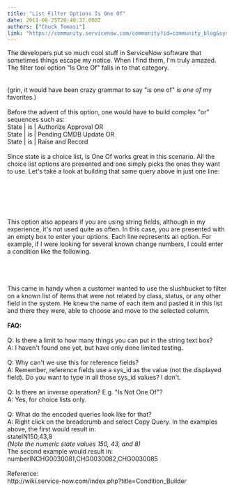 ```yaml
---
title: "List Filter Options Is One Of"
date: 2011-08-25T20:40:37.000Z
authors: ["Chuck Tomasi"]
link: "https://community.servicenow.com/community?id=community_blog&sys_id=324e66addbd0dbc01dcaf3231f961974"
---
```

<p>The developers put so much cool stuff in ServiceNow software that sometimes things escape my notice. When I find them, I'm truly amazed. The filter tool option "Is One Of" falls in to that category.<br /><!--break--><br /><br />(grin, it would have been crazy grammar to say "is one of" <i>is one of</i> my favorites.)<br /><br />Before the advent of this option, one would have to build complex "or" sequences such as:<br />State | is | Authorize Approval OR<br />State | is | Pending CMDB Update OR<br />State | is | Raise and Record<br /><br />Since state is a choice list, Is One Of works great in this scenario. All the choice list options are presented and one simply picks the ones they want to use. Let's take a look at building that same query above in just one line:<br /><br /><center><br /><img  alt="" class="jive-image" src="b72d0142db1897049c9ffb651f9619e5.iix" /><br /></center><br /><br /><br />This option also appears if you are using string fields, although in my experience, it's not used quite as often. In this case, you are presented with an empty box to enter your options. Each line represents an option. For example, if I were looking for several known change numbers, I could enter a condition like the following.<br /><br /><center><br /><img  alt="" class="jive-image" src="92ec2402db9857049c9ffb651f9619c4.iix" /><br /></center><br /><br />This came in handy when a customer wanted to use the slushbucket to filter on a known list of items that were not related by class, status, or any other field in the system. He knew the name of each item and pasted it in this list and there they were, able to choose and move to the selected column.<br /><br /><b>FAQ:</b><br /><br />Q: Is there a limit to how many things you can put in the string text box?<br />A: I haven't found one yet, but have only done limited testing.<br /><br />Q: Why can't we use this for reference fields?<br />A: Remember, reference fields use a sys_id as the value (not the displayed field). Do you want to type in all those sys_id values? I don't.<br /><br />Q: Is there an inverse operation? E.g. "Is Not One Of"?<br />A: Yes, for choice lists only.<br /><br />Q: What do the encoded queries look like for that?<br />A: Right click on the breadcrumb and select Copy Query. In the examples above, the first would result in:<br />stateIN150,43,8<br /><i>(Note the numeric state values 150, 43, and 8)</i><br />The second example would result in:<br />numberINCHG0030081,CHG0030082,CHG0030085<br /><br />Reference:<br />http://wiki.service-now.com/index.php?title=Condition_Builder</p>
